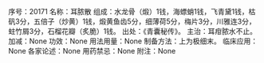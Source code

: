 序号：20171
名称：耳脓散
组成：水龙骨（煅）1钱，海螵蛸1钱，飞青黛1钱，枯矾3分，五倍子（炒黄）1钱，煅黄鱼齿5分，细薄荷5分，梅片3分，川雅连3分，蛀竹屑3分，石榴花瓣（炙脆）1钱。
出处：《青囊秘传》。
主治：耳疳脓水不止。
加减：None
功效：None
用法用量：None
制备方法：上为极细末。
临床应用：None
各家论述：None
用药禁忌：None
附注：None
